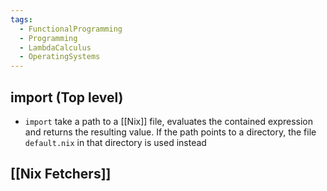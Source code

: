 ```yaml
---
tags:
  - FunctionalProgramming
  - Programming
  - LambdaCalculus
  - OperatingSystems
---
```

## import (Top level)
- `import` take a path to a [[Nix]] file, evaluates the contained expression and returns the resulting value. If the path points to a directory, the file `default.nix` in that directory is used instead
## [[Nix Fetchers]]